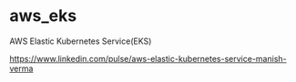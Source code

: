 # aws_eks
AWS Elastic Kubernetes Service(EKS)

https://www.linkedin.com/pulse/aws-elastic-kubernetes-service-manish-verma
